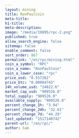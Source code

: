```yaml
---
layout: mining
title: RonPaulCoin
meta-title: 
h1-title: 
meta-description: 
image: "/media/19895/rpc-2.png"
published: true
allow_search_engine: false
sitemap: false
enable_comment: false
sort_order: 867
permalink: "/en/rpc/mining.html"
coin_a_symbol: "RPC"
coin_a_name: "RonPaulCoin"
coin_a_lower_case: "rpc"
price_usd: "0.557262"
price_btc: "0.00004743"
24h_volume_usd: "24822.6"
market_cap_usd: "909526.0"
total_supply: "909526.0"
available_supply: "909526.0"
percent_change_1h: "3.94"
percent_change_24h: "32.61"
percent_change_7d: "44.29"
last_updated: "1517140742"
parent-url: "/en/rpc/"
author: Sam
---
```


